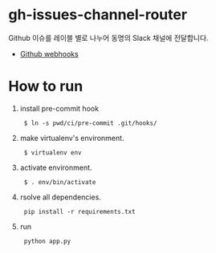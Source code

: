 gh-issues-channel-router
========================

Github 이슈를 레이블 별로 나누어 동명의 Slack 채널에 전달합니다.

- [Github webhooks](http://developer.github.com/webhooks/)

How to run
==========

1. install pre-commit hook

        $ ln -s pwd/ci/pre-commit .git/hooks/

1. make virtualenv's environment.

        $ virtualenv env

1. activate environment.

        $ . env/bin/activate

1. rsolve all dependencies.

        pip install -r requirements.txt

1. run

        python app.py

